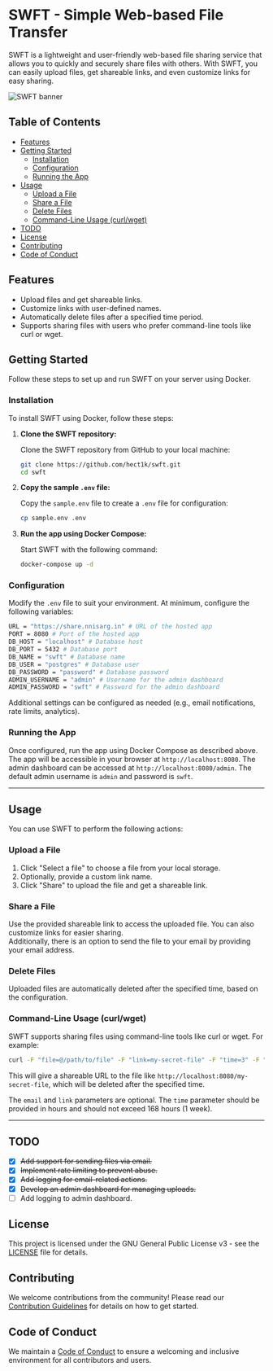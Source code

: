 # SWFT - Simple Web-based File Transfer

SWFT is a lightweight and user-friendly web-based file sharing service that allows you to quickly and securely share files with others. With SWFT, you can easily upload files, get shareable links, and even customize links for easy sharing.

![SWFT banner](https://nnisarg.in/images/projects/swft.jpg)

## Table of Contents

- [Features](#features)
- [Getting Started](#getting-started)
  - [Installation](#installation)
  - [Configuration](#configuration)
  - [Running the App](#running-the-app)
- [Usage](#usage)
  - [Upload a File](#upload-a-file)
  - [Share a File](#share-a-file)
  - [Delete Files](#delete-files)
  - [Command-Line Usage (curl/wget)](#command-line-usage-curlwget)
- [TODO](#todo)
- [License](#license)
- [Contributing](#contributing)
- [Code of Conduct](#code-of-conduct)

## Features

- Upload files and get shareable links.
- Customize links with user-defined names.
- Automatically delete files after a specified time period.
- Supports sharing files with users who prefer command-line tools like curl or wget.

## Getting Started

Follow these steps to set up and run SWFT on your server using Docker.

### Installation

To install SWFT using Docker, follow these steps:

1. **Clone the SWFT repository:**

   Clone the SWFT repository from GitHub to your local machine:

   ```bash
   git clone https://github.com/hect1k/swft.git
   cd swft
   ```

2. **Copy the sample `.env` file:**

   Copy the `sample.env` file to create a `.env` file for configuration:

   ```bash
   cp sample.env .env
   ```

3. **Run the app using Docker Compose:**

   Start SWFT with the following command:

   ```bash
   docker-compose up -d
   ```

### Configuration

Modify the `.env` file to suit your environment. At minimum, configure the following variables:

```bash
URL = "https://share.nnisarg.in" # URL of the hosted app
PORT = 8080 # Port of the hosted app
DB_HOST = "localhost" # Database host
DB_PORT = 5432 # Database port
DB_NAME = "swft" # Database name
DB_USER = "postgres" # Database user
DB_PASSWORD = "password" # Database password
ADMIN_USERNAME = "admin" # Username for the admin dashboard
ADMIN_PASSWORD = "swft" # Password for the admin dashboard
```

Additional settings can be configured as needed (e.g., email notifications, rate limits, analytics).

### Running the App

Once configured, run the app using Docker Compose as described above. The app will be accessible in your browser at `http://localhost:8080`.
The admin dashboard can be accessed at `http://localhost:8080/admin`. The default admin username is `admin` and password is `swft`.

---

## Usage

You can use SWFT to perform the following actions:

### Upload a File

1. Click "Select a file" to choose a file from your local storage.
2. Optionally, provide a custom link name.
3. Click "Share" to upload the file and get a shareable link.

### Share a File

Use the provided shareable link to access the uploaded file. You can also customize links for easier sharing.  
Additionally, there is an option to send the file to your email by providing your email address.

### Delete Files

Uploaded files are automatically deleted after the specified time, based on the configuration.

### Command-Line Usage (curl/wget)

SWFT supports sharing files using command-line tools like curl or wget. For example:

```bash
curl -F "file=@/path/to/file" -F "link=my-secret-file" -F "time=3" -F "email=email@example.com" http://localhost:8080/
```

This will give a shareable URL to the file like `http://localhost:8080/my-secret-file`, which will be deleted after the specified time.

The `email` and `link` parameters are optional. The `time` parameter should be provided in hours and should not exceed 168 hours (1 week).

---

## TODO

- [x] ~~Add support for sending files via email.~~
- [x] ~~Implement rate limiting to prevent abuse.~~
- [x] ~~Add logging for email-related actions.~~
- [x] ~~Develop an admin dashboard for managing uploads.~~
- [ ] Add logging to admin dashboard.

## License

This project is licensed under the GNU General Public License v3 - see the [LICENSE](LICENSE.md) file for details.

## Contributing

We welcome contributions from the community! Please read our [Contribution Guidelines](CONTRIBUTING.md) for details on how to get started.

## Code of Conduct

We maintain a [Code of Conduct](CODE_OF_CONDUCT.md) to ensure a welcoming and inclusive environment for all contributors and users.
